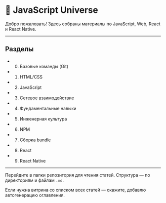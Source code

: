 # 🌌 JavaScript Universe

Добро пожаловать! Здесь собраны материалы по JavaScript, Web, React и React Native.

---

## Разделы
- 00. Базовые команды (Git)
- 01. HTML/CSS
- 02. JavaScript
- 03. Сетевое взаимодействие
- 04. Фундаментальные навыки
- 05. Инженерная культура
- 06. NPM
- 07. Сборка bundle
- 08. React
- 09. React Native

---

Перейдите в папки репозитория для чтения статей. Структура — по директориям и файлам `.md`.

Если нужна витрина со списком всех статей — скажите, добавлю автогенерацию оглавления.
